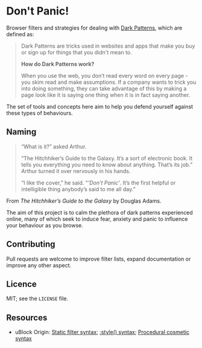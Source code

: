 # Don't Panic!

Browser filters and strategies for dealing with
[Dark Patterns](https://darkpatterns.org), which are defined as:

> Dark Patterns are tricks used in websites and apps that make you buy or sign up 
> for things that you didn't mean to. 
>
> **How do Dark Patterns work?**
>
> When you use the web, you don’t read every word on every page - you skim read and make assumptions. If a company wants to trick you into doing something, they can take advantage of this by making a page look like it is saying one thing when it is in fact saying another.

The set of tools and concepts here aim to help you defend yourself against these
types of behaviours.

## Naming

> “What is it?” asked Arthur.
> 
> “The Hitchhiker’s Guide to the Galaxy. It’s a sort of electronic book. It tells you everything you need to know about anything. That’s its job.”
Arthur turned it over nervously in his hands.
>
> “I like the cover,” he said. “_'Don’t Panic'_. It’s the first helpful or intelligible thing anybody’s said to me all day.”

From _The Hitchhiker’s Guide to the Galaxy_ by Douglas Adams. 

The aim of this project is to calm the plethora of dark patterns experienced online,
many of which seek to induce fear, anxiety and panic to influence your behaviour as
you browse.

## Contributing

Pull requests are welcome to improve filter lists, expand documentation or improve
any other aspect.

## Licence

MIT; see the `LICENSE` file.

## Resources

* uBlock Origin: [Static filter syntax](https://github.com/gorhill/uBlock/wiki/Static-filter-syntax);
  [:style() syntax](https://github.com/gorhill/uBlock/wiki/Static-filter-syntax#style);
  [Procedural cosmetic syntax](https://github.com/gorhill/uBlock/wiki/Procedural-cosmetic-filters)
